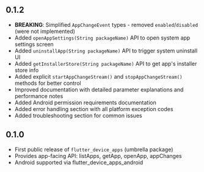 ## 0.1.2
- **BREAKING**: Simplified `AppChangeEvent` types - removed `enabled`/`disabled` (were not implemented)
- Added `openAppSettings(String packageName)` API to open system app settings screen
- Added `uninstallApp(String packageName)` API to trigger system uninstall UI
- Added `getInstallerStore(String packageName)` API to get app's installer store info
- Added explicit `startAppChangeStream()` and `stopAppChangeStream()` methods for better control
- Improved documentation with detailed parameter explanations and performance notes
- Added Android permission requirements documentation
- Added error handling section with all platform exception codes
- Added troubleshooting section for common issues

## 0.1.0
- First public release of `flutter_device_apps` (umbrella package)
- Provides app-facing API: listApps, getApp, openApp, appChanges
- Android supported via flutter_device_apps_android
